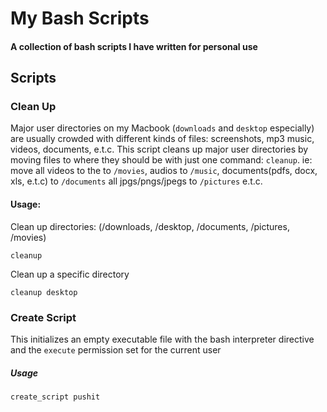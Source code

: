 # My Bash Scripts
#### A collection of bash scripts I have written for personal use

## Scripts

### Clean Up
Major user directories on my Macbook (`downloads` and `desktop` especially) are usually crowded with different kinds of files: screenshots, mp3 music, videos, documents, e.t.c. This script cleans up major user directories by moving files to where they should be with just one command: `cleanup`.
ie: move all videos to the to `/movies`, audios to `/music`, documents(pdfs, docx, xls, e.t.c) to `/documents` all jpgs/pngs/jpegs to `/pictures` e.t.c.

#### Usage:
Clean up directories: (/downloads, /desktop, /documents, /pictures, /movies)
``` 
cleanup 
```
Clean up a specific directory
``` 
cleanup desktop 
```

### Create Script

This initializes an empty executable file with the bash interpreter directive and the `execute` permission set for the current user

##### Usage

```
create_script pushit
```
